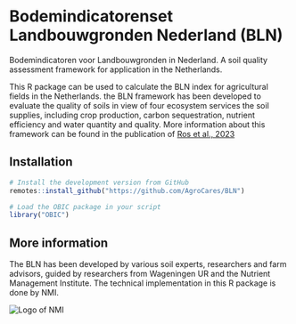 # Bodemindicatorenset Landbouwgronden Nederland (BLN)
Bodemindicatoren voor Landbouwgronden in Nederland. A soil quality assessment framework for application in the Netherlands.

This R package can be used to calculate the BLN index for agricultural fields in the Netherlands.
the BLN framework has been developed to evaluate the quality of soils in view of four ecosystem services the soil supplies, including crop production, carbon sequestration, nutrient efficiency and water quantity and quality. More information about this framework can be found in the publication of [Ros et al., 2023](https://edepot.wur.nl/634579)

## Installation
```R
# Install the development version from GitHub
remotes::install_github("https://github.com/AgroCares/BLN")

# Load the OBIC package in your script
library("OBIC")
```
## More information
The BLN has been developed by various soil experts, researchers and farm advisors, guided by researchers from Wageningen UR and the Nutrient Management Institute. The technical implementation in this R package is done by NMI. 

![Logo of NMI](https://media.licdn.com/dms/image/C560BAQEYGcm4HjNnxA/company-logo_200_200/0?e=2159024400&v=beta&t=u40rJ7bixPWB2SAqaj3KCKzJRoKcqf0wUXCdmsTDQvw)

